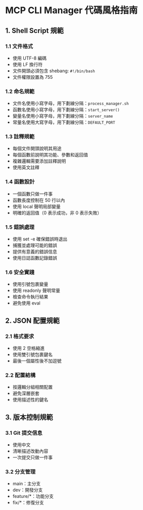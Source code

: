 # MCP CLI Manager 代碼風格指南

## 1. Shell Script 規範

### 1.1 文件格式
- 使用 UTF-8 編碼
- 使用 LF 換行符
- 文件開頭必須包含 shebang: `#!/bin/bash`
- 文件權限設置為 755

### 1.2 命名規範
- 文件名使用小寫字母，用下劃線分隔：`process_manager.sh`
- 函數名使用小寫字母，用下劃線分隔：`start_server()`
- 變量名使用小寫字母，用下劃線分隔：`server_name`
- 常量名使用大寫字母，用下劃線分隔：`DEFAULT_PORT`

### 1.3 註釋規範
- 每個文件開頭說明其用途
- 每個函數前說明其功能、參數和返回值
- 複雜邏輯需要添加註釋說明
- 使用英文註釋

### 1.4 函數設計
- 一個函數只做一件事
- 函數長度控制在 50 行以內
- 使用 local 聲明局部變量
- 明確的返回值（0 表示成功，非 0 表示失敗）

### 1.5 錯誤處理
- 使用 set -e 確保錯誤時退出
- 捕獲並處理可能的錯誤
- 提供有意義的錯誤信息
- 使用日誌函數記錄錯誤

### 1.6 安全實踐
- 使用引號包裹變量
- 使用 readonly 聲明常量
- 檢查命令執行結果
- 避免使用 eval

## 2. JSON 配置規範

### 2.1 格式要求
- 使用 2 空格縮進
- 使用雙引號包裹鍵名
- 最後一個屬性後不加逗號

### 2.2 配置結構
- 按邏輯分組相關配置
- 避免深層嵌套
- 使用描述性的鍵名

## 3. 版本控制規範

### 3.1 Git 提交信息
- 使用中文
- 清晰描述改動內容
- 一次提交只做一件事

### 3.2 分支管理
- main：主分支
- dev：開發分支
- feature/*：功能分支
- fix/*：修復分支 